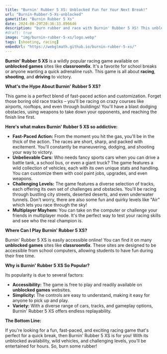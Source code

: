 ```yaml
---
title: "Burnin' Rubber 5 XS: Unblocked Fun for Your Next Break!"
url: "Burnin-Rubber-5-Xs-unblocked"
gametitle: "Burnin Rubber 5 Xs"
date: 2024-08-29T20:36:33.896646
description: "burn rubber and race with Burnin' Rubber 5 XS! This unblocked racing game offers hours of fun with its gameplay, customizable cars, and challenging levels. Play now for free! No downloads!!!"
#draft: true
image: "img/burnin-rubber-5-xs/logo.webp"
tags: [shooting, racing]
embedUrl: "https://webglmath.github.io/burnin-rubber-5-xs/"
---
```


**Burnin' Rubber 5 XS** is a wildly popular racing game available on **unblocked games** sites like **classroom6x**.  It's a favorite for school breaks or anyone wanting a quick adrenaline rush. This game is all about  **racing**,  **shooting**, and  **driving** to victory.

**What's the Hype About Burnin' Rubber 5 XS?**

This game is a perfect blend of fast-paced action and customization.  Forget those boring old race tracks – you'll be racing on crazy courses like airports, rooftops, and even through buildings! You'll have a blast dodging obstacles, using weapons to take down your opponents, and reaching the finish line first.

**Here's what makes Burnin' Rubber 5 XS so addictive:**

* **Fast-Paced Action:**  From the moment you hit the gas, you'll be in the thick of the action.  The races are short, sharp, and packed with excitement. You'll constantly be maneuvering, dodging, and shooting your way to victory.
* **Unbelievable Cars:** Who needs fancy sports cars when you can drive a battle tank, a school bus, or even a giant truck? The game features a wild collection of vehicles, each with its own unique stats and handling. You can customize them with cool paint jobs, upgrades, and even weapons.
* **Challenging Levels:**  The game features a diverse selection of tracks, each offering its own set of challenges and obstacles. You'll be racing through bustling city streets, deserted deserts, and even underwater tunnels.  Don't worry, there are also some fun and quirky levels like "Air"  which lets you race through the sky!
* **Multiplayer Mayhem:**  You can take on the computer or challenge your friends in multiplayer mode.  It's the perfect way to test your racing skills and see who the real champion is.

**Where Can I Play Burnin' Rubber 5 XS?**

Burnin' Rubber 5 XS is easily accessible online! You can find it on many  **unblocked games** sites like **classroom6x**.  These sites are designed to be accessible from school computers, allowing students to have fun during their free time. 

**Why is Burnin' Rubber 5 XS So Popular?**

Its popularity is due to several factors:

* **Accessibility:**  The game is free to play and readily available on **unblocked games** websites. 
* **Simplicity:**  The controls are easy to understand, making it easy for anyone to pick up and play.
* **Variety:**  With a diverse range of cars, tracks, and gameplay options, Burnin' Rubber 5 XS offers endless replayability.

**The Bottom Line:**

If you're looking for a fun, fast-paced, and exciting racing game that's perfect for a quick break, then Burnin' Rubber 5 XS is for you! With its unblocked availability, wild vehicles, and challenging levels, you'll be entertained for hours.  So, burn some rubber! 

